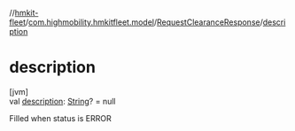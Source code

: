 //[hmkit-fleet](../../../index.md)/[com.highmobility.hmkitfleet.model](../index.md)/[RequestClearanceResponse](index.md)/[description](description.md)

# description

[jvm]\
val [description](description.md): [String](https://kotlinlang.org/api/latest/jvm/stdlib/kotlin-stdlib/kotlin/-string/index.html)? = null

Filled when status is ERROR
